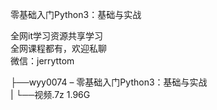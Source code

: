 零基础入门Python3：基础与实战

全网it学习资源共享学习<br>全网课程都有，欢迎私聊<br>微信：jerryttom<br>

├──wyy0074 – 零基础入门Python3：基础与实战<br> | └──视频.7z 1.96G